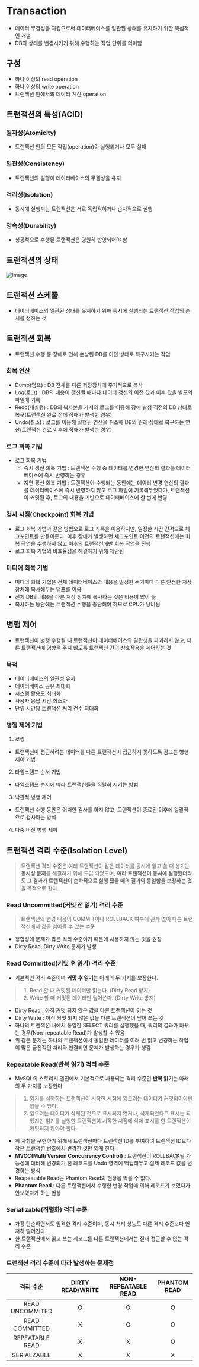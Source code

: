 # Transaction
- 데이터 무결성을 지킴으로써 데이터베이스를 일관된 상태를 유지하기 위한 핵심적인 개념
- DB의 상태를 변경시키기 위해 수행하는 작업 단위를 의미함

## 구성
- 하나 이상의 read operation
- 하나 이상의 write operation
- 트랜잭션 안에서의 데이터 계산 operation

## 트랜잭션의 특성(ACID)
### 원자성(Atomicity)
- 트랜잭션 안의 모든 작업(operation)이 실행되거나 모두 실패
### 일관성(Consistency)
- 트랜잭션의 실행이 데이터베이스의 무결성을 유지
### 격리성(Isolation)
- 동시에 실행되는 트랜잭션은 서로 독립적이거나 순차적으로 실행
### 영속성(Durability)
- 성공적으로 수행된 트랜잭션은 영원히 반영되어야 함

## 트랜잭션의 상태
![image](https://github.com/qudwns017/TIL/assets/82150958/f8f6ead8-0fc4-4714-a8b5-d5364c5b6ecc)

## 트랜잭션 스케줄
- 데이터베이스의 일관된 상태를 유지하기 위해 동시에 실행되는 트랜잭션 작업의 순서를 정하는 것

## 트랜잭션 회복
- 트랜잭션 수행 중 장애로 인해 손상된 DB를 이전 상태로 복구시키는 작업
### 회복 연산
- Dump(덤프) : DB 전체를 다른 저장장치에 주기적으로 복사
- Log(로그) : DB의 내용이 갱신될 때마다 데이터 갱신의 이전 값과 이후 값을 별도의 파일에 기록
- Redo(재실행) : DB의 복사본을 가져와 로그를 이용해 장애 발생 직전의 DB 상태로 복구(트랜잭션 완료 전에 장애가 발생한 경우)
- Undo(취소) : 로그를 이용해 실행된 연산을 취소해 DB의 원래 상태로 복구하는 연산(트랜잭션 완료 이후에 장애가 발생한 경우)

### 로그 회복 기법
- 로그 회복 기법
  - 즉시 갱신 회복 기법 : 트랜잭션 수행 중 데이터를 변경한 연산의 결과를 데이터베이스에 즉시 반영하는 경우
  - 지연 갱신 회복 기법 : 트랜잭션이 수행되는 동안에는 데이터 변경 연산의 결과를 데이터베이스에 즉시 반영하지 않고 로그 파일에 기록해두었다가, 트랜잭션이 커밋된 후, 로그의 내용을 기반으로 데이터베이스에 한 번에 반영

### 검사 시점(Checkpoint) 회복 기법
- 로그 회복 기법과 같은 방법으로 로그 기록을 이용하지만, 일정한 시간 간격으로 체크포인트를 만들어둔다. 이후 장애가 발생하면 체크포인트 이전의 트랜잭션에는 회복 작업을 수행하지 않고 이후의 트랜잭션에만 회복 작업을 진행
- 로그 회복 기법의 비효율성을 해결하기 위해 제안됨

### 미디어 회복 기법
- 미디어 회복 기법은 전체 데이터베이스의 내용을 일정한 주기마다 다른 안전한 저장 장치에 복사해두는 덤프를 이용
- 전체 DB의 내용을 다른 저장 장치에 복사하는 것은 비용이 많이 듦
- 복사하는 동안에는 트랜잭션 수행을 중단해야 하므로 CPU가 낭비됨

## 병행 제어
- 트랜잭션이 병행 수행될 때 트랜잭션이 데이터베이스의 일관성을 파괴하지 않고, 다른 트랜잭션에 영향을 주지 않도록 트랜잭션 간의 상호작용을 제어하는 것

### 목적
- 데이터베이스의 일관성 유지
- 데이터베이스 공유 최대화
- 시스템 활용도 최대화
- 사용자 응답 시간 최소화
- 단위 시간당 트랜잭션 처리 건수 최대화

### 병행 제어 기법
1. 로킹
- 트랜잭션이 접근하려는 데이터를 다른 트랜잭션이 접근하지 못하도록 잠그는 병행 제어 기법
2. 타임스탬프 순서 기법
- 타임스탬프 순서에 따라 트랜잭션들을 직렬화 시키는 방법
3. 낙관적 병행 제어
- 트랜잭션 수행 동안은 어떠한 검사를 하지 않고, 트랜잭션이 종료된 이후에 일괄적으로 검사하는 방식 
4. 다중 버전 병행 제어

## 트랜잭션 격리 수준(Isolation Level)
> 트랜잭션 격리 수준은 여러 트랜잭션이 같은 데이터를 동시에 읽고 쓸 때 생기는 **동시성 문제**를 해결하기 위해 도입 되었으며, **여러 트랜잭션이 동시에 실행됐더라도 그 결과가 트랜잭션이 순차적으로 실행 됐을 때의 결과와 동일함을 보장하는 것**을 목적으로 한다.

### Read Uncommitted(커밋 전 읽기) 격리 수준
> 트랜잭션의 변경 내용이 COMMIT이나 ROLLBACK 여부에 관계 없이 다른 트랜잭션에서 값을 읽어올 수 있는 수준
- 정합성에 문제가 많은 격리 수준이기 때문에 사용하지 않는 것을 권장
- Dirty Read, Dirty Write 문제가 발생

### Read Committed(커밋 후 읽기) 격리 수준
- 기본적인 격리 수준이며 **커밋 후 읽기**는 아래의 두 가지를 보장한다.
> 1. Read 할 때 커밋된 데이터만 읽는다. (Dirty Read 방지)
> 2. Write 할 때 커밋된 데이터만 덮어쓴다. (Dirty Write 방지)
  - Dirty Read : 아직 커밋 되지 않은 값을 다른 트랜잭션이 읽는 것
  - Dirty Wirte : 아직 커밋 되지 않은 값을 다른 트랜잭션이 덮어 쓰는 것
- 하나의 트랜잭션 내에서 동일한 SELECT 쿼리를 실행했을 때, 쿼리의 결과가 바뀌는 경우(Non-repeatable Read)가 발생할 수 있음
- 위 같은 문제는 하나의 트랜잭션에서 동일한 데이터를 여러 번 읽고 변경하는 작업이 많은 금전적인 처리와 연결되면 문제가 발생하는 경우가 생김


### Repeatable Read(반복 읽기) 격리 수준
- MySQL의 스토리지 엔진에서 기본적으로 사용되는 격리 수준인 **반복 읽기**는 아래의 두 가지를 보장한다.
> 1. 읽기를 실행하는 트랜잭션이 시작한 시점에 읽으려는 데이터가 커밋되어야만 읽을 수 있다.
> 2. 읽으려는 데이터가 삭제된 것으로 표시되지 않거나, 삭제되었다고 표시는 되었지만 읽기를 실행한 트랜잭션이 시작한 시점에 삭제 표시를 한 트랜잭션이 커밋되지 않아야 한다.
- 위 사항을 구현하기 위해서 트랜잭션마다 트랜잭션 ID를 부여하여 트랜잭션 ID보다 작은 트랜잭션 번호에서 변경한 것만 읽게 한다.
- **MVCC(Multi Version Concurrency Control)** : 트랜잭션이 ROLLBACK될 가능성에 대비해 변경되기 전 레코드를 Undo 영역에 백업해두고 실제 레코드 값을 변경하는 방식
- Reapeatable Read는 Phantom Read의 현상을 막을 수 없다.
- **Phantom Read** : 다른 트랜잭션에서 수행한 변경 작업에 의해 레코드가 보였다가 안보였다가 하는 현상

### Serializable(직렬화) 격리 수준
- 가장 단순하면서도 엄격한 격리 수준이며, 동시 처리 성능도 다른 격리 수준보다 현저히 떨어진다.
- 한 트랜잭션에서 읽고 쓰는 레코드를 다른 트랜잭션에서는 절대 접근할 수 없는 격리 수준

### 트랜잭션 격리 수준에 따라 발생하는 문제점
|격리 수준|DIRTY READ/WRITE|NON-REPEATABLE READ|PHANTOM READ|
|:---:|:---:|:---:|:---:|
|READ UNCOMMITED|O|O|O|
|READ COMMITTED|X|O|O|
|REPEATABLE READ|X|X|O|
|SERIALZABLE|X|X|X|

<!-- 질문
1. READ COMMITED는 어떤 현상을 해결하기 위한 격리수준인가?
- DIRTY WRITE, DIRTY READ를 해결하기 위하여 만들어짐
2. 병행 제어 기법에는 뭐가 있나요?
- 로킹, 타임스탬프 순서 기법, 낙관적 병행 제어, 다중 버전 병행 제어
3. 트랜잭션 격리 수준엔 뭐가 있나요?
- READ UNCOMMITED
- READ COMMITED
- REPEATABLE READ
- SERIALIZABLE
4. 트랜잭션이 뭘까요?
- 데이터베이스의 상태를 변환시키는 하나의 논리적 기능을 수행하기 위한 작업의 단위-->